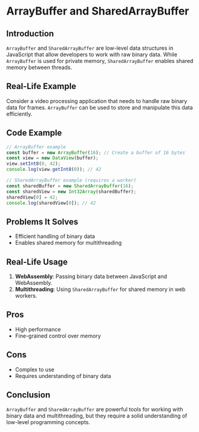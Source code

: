 # ArrayBuffer and SharedArrayBuffer

## Introduction
`ArrayBuffer` and `SharedArrayBuffer` are low-level data structures in JavaScript that allow developers to work with raw binary data. While `ArrayBuffer` is used for private memory, `SharedArrayBuffer` enables shared memory between threads.

## Real-Life Example
Consider a video processing application that needs to handle raw binary data for frames. `ArrayBuffer` can be used to store and manipulate this data efficiently.

## Code Example
```javascript
// ArrayBuffer example
const buffer = new ArrayBuffer(16); // Create a buffer of 16 bytes
const view = new DataView(buffer);
view.setInt8(0, 42);
console.log(view.getInt8(0)); // 42

// SharedArrayBuffer example (requires a worker)
const sharedBuffer = new SharedArrayBuffer(16);
const sharedView = new Int32Array(sharedBuffer);
sharedView[0] = 42;
console.log(sharedView[0]); // 42
```

## Problems It Solves
- Efficient handling of binary data
- Enables shared memory for multithreading

## Real-Life Usage
1. **WebAssembly**: Passing binary data between JavaScript and WebAssembly.
2. **Multithreading**: Using `SharedArrayBuffer` for shared memory in web workers.

## Pros
- High performance
- Fine-grained control over memory

## Cons
- Complex to use
- Requires understanding of binary data

## Conclusion
`ArrayBuffer` and `SharedArrayBuffer` are powerful tools for working with binary data and multithreading, but they require a solid understanding of low-level programming concepts.
